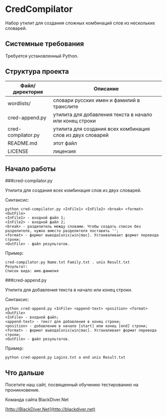 CredCompilator
==============

Набор утилит для создания сложных комбинаций слов из нескольких словарей.

Системные требования
--------------------
Требуется установленный Python.

Структура проекта
-----------------
| Файл/директория| Описание |
| ---------------| -------- |
| wordlists/ | словари русских имен и фамилий в транслите |
| cred-append.py | утилита для добавления текста в начало или конец строки |
| cred-compilator.py | утилита для создания всех комбинация слов из двух словарей |
| README.md | этот файл |
| LICENSE | лицензия |




Начало работы
-------------

###cred-compilator.py

Утилита для создания всех комбинация слов из двух словарей.

Синтаксис:

    python cred-compilator.py <InFile1> <InFile2> <break> <format> <OutFile>
    <InFile1> - входной файл 1;
    <InFile2> - входной файл 2;
    <break> - разделитель между словами. Чтобы создать список без разделителя, нужно вместо разделителя поставить '';
    <format> - формат вывода[unix|win|mac]. Устанваливает формат перевода строки;
    <OutFile> - файл результатов.

Пример:

    cred-compilator.py Name.txt Family.txt . unix Result.txt
    Результат:
    Список вида: имя.фамилия

###cred-append.py

Утилита для добавления текста в начало или конец строки.

Синтаксис:
    
    python cred-append.py <InFile> <append-text> <position> <format> <OutFile>
    <InFile> - входной файл;
    <append-text> - текст для добавления в конец строки;
    <position> - добавление в начало [start] или конец [end] строки;
    <format> - формат вывода[unix|win|mac]. Устаналивает формат перевода строки;
    <OutFile> - файл результатов.

Пример:

    python cred-append.py Logins.txt a end unix Result.txt

Что дальше
----------
Посетите наш сайт, посвященный обучению тестированию на проникновение.

Команда сайта BlackDiver.Net

[http://BlackDiver.Net](http://blackdiver.net)


